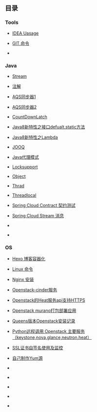 ## 目录

### Tools

- [IDEA Uasage](tools/idea.md)

- [GIT 命令](tools/git.md)

- [](java/)

### Java

- [Stream](java/java-stream.md)

- [注解](java/annotation.md)

- [AQS同步器1](java/aqs.md)

- [AQS同步器2](java/aqs2.md)

- [CountDownLatch](java/aqs3.md)

- [Java8新特性之接口defualt,static方法](java/java8-default.md)

- [Java8新特性之Lambda](java/java8-lambda.md)

- [JOOQ](java/jooq.md)

- [Java代理模式](java/proxy.md)

- [Locksupport](java/sc-locksupport.md)

- [Object](java/sc-object.md)

- [Thrad](java/sc-thrad.md)

- [Threadlocal](java/sc-threadlocal.md)

- [Spring Cloud Contract 契约测试](java/spring-cloud-contract.md)

- [Spring Cloud Stream 消息](java/spring-cloud-stream.md)

- [](java/)

- [](java/)


### OS

- [Hexo 博客容器化](os/docker-hexo.md)

- [Linux 命令](os/linux-notes.md)

- [Nginx 安装](os/nginx-install.md)

- [Openstack-cinder服务](os/openstack-cinder.md)

- [Openstack的Heat服务api支持HTTPS](os/openstack-heatapi-https.md)

- [Openstack murano打包部署应用](os/openstack-murano.md)

- [Queens版本Openstack安装记录](os/openstack-queens-install.md)

- [Python远程调用 Openstack 主要服务（keystone,nova,glance,neutron,heat）](os/python-openstack.md)

- [SSL证书自签名使用及监控](os/self-ssl-certificate.md)

- [自己制作Yum源](os/yumsource.md)

- []()

- []()

- []()

- []()

- []()